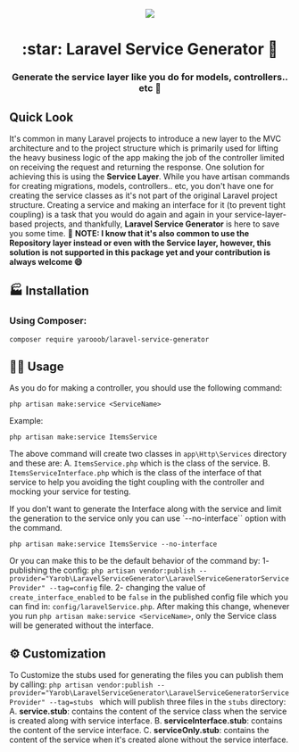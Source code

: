 <p align="center">
 <img align="center" src="https://github.com/Yarob50/LaravelServiceGenerator/blob/master/assets/logo.png" />
</p>
<h1 align="center"> :star: Laravel Service Generator 🚀</h1>

 <h3 align="center"> Generate the service layer like you do for models, controllers.. etc 🤩</h3>

## Quick Look
It's common in many Laravel projects to introduce a new layer to the MVC architecture and to the project structure which is primarily used for lifting the heavy business logic of the app making the job of the controller limited on receiving the request and returning the response. One solution for achieving this is using the **Service Layer**. While you have artisan commands for creating migrations, models, controllers.. etc, you don't have one for creating the service classes as it's not part of the original Laravel project structure. Creating a service and making an interface for it (to prevent tight coupling) is a task that you would do again and again in your service-layer-based projects, and thankfully, **Laravel Service Generator** is here to save you some time. 🥳
**NOTE: I know that it's also common to use the Repository layer instead or even with the Service layer, however, this solution is not supported in this package yet and your contribution is always welcome 😄**

## 🏭 Installation
### Using Composer:
```
composer require yarooob/laravel-service-generator
```

## 👨‍💻 Usage
As you do for making a controller, you should use the following command:
```
php artisan make:service <ServiceName>
```
Example:
```
php artisan make:service ItemsService
```
The above command will create two classes in `app\Http\Services` directory and these are:
A. `ItemsService.php` which is the class of the service.
B. `ItemsServiceInterface.php` which is the class of the interface of that service to help you avoiding the tight coupling with the controller and mocking your service for testing.

If you don't want to generate the Interface along with the service and limit the generation to the service only you can use `--no-interface`` option with the command.
```
php artisan make:service ItemsService --no-interface
```
Or you can make this to be the default behavior of the command by:
1- publishing the config: `php artisan vendor:publish --provider="Yarob\LaravelServiceGenerator\LaravelServiceGeneratorServiceProvider" --tag=config` file.
2- changing the value of `create_interface_enabled` to be `false` in the published config file which you can find in: `config/laravelService.php`.
After making this change, whenever you run `php artisan make:service <ServiceName>`, only the Service class will be generated without the interface.

## ⚙️ Customization
To Customize the stubs used for generating the files you can publish them by calling: `php artisan vendor:publish --provider="Yarob\LaravelServiceGenerator\LaravelServiceGeneratorServiceProvider" --tag=stubs ` which will publish three files in the `stubs` directory:
A. **service.stub**: contains the content of the service class when the service is created along with service interface.
B. **serviceInterface.stub**: contains the content of the service interface.
C. **serviceOnly.stub**: contains the content of the service when it's created alone without the service interface.
